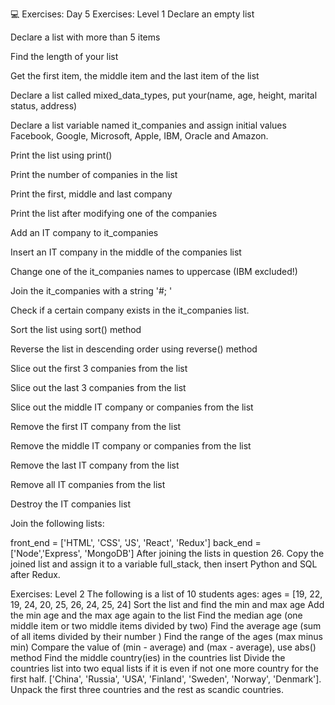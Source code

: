 💻 Exercises: Day 5
Exercises: Level 1
Declare an empty list

Declare a list with more than 5 items

Find the length of your list

Get the first item, the middle item and the last item of the list

Declare a list called mixed_data_types, put your(name, age, height, marital status, address)

Declare a list variable named it_companies and assign initial values Facebook, Google, Microsoft, Apple, IBM, Oracle and Amazon.

Print the list using print()

Print the number of companies in the list

Print the first, middle and last company

Print the list after modifying one of the companies

Add an IT company to it_companies

Insert an IT company in the middle of the companies list

Change one of the it_companies names to uppercase (IBM excluded!)

Join the it_companies with a string '#;  '

Check if a certain company exists in the it_companies list.

Sort the list using sort() method

Reverse the list in descending order using reverse() method

Slice out the first 3 companies from the list

Slice out the last 3 companies from the list

Slice out the middle IT company or companies from the list

Remove the first IT company from the list

Remove the middle IT company or companies from the list

Remove the last IT company from the list

Remove all IT companies from the list

Destroy the IT companies list

Join the following lists:

front_end = ['HTML', 'CSS', 'JS', 'React', 'Redux']
back_end = ['Node','Express', 'MongoDB']
After joining the lists in question 26. Copy the joined list and assign it to a variable full_stack, then insert Python and SQL after Redux.

Exercises: Level 2
The following is a list of 10 students ages:
ages = [19, 22, 19, 24, 20, 25, 26, 24, 25, 24]
Sort the list and find the min and max age
Add the min age and the max age again to the list
Find the median age (one middle item or two middle items divided by two)
Find the average age (sum of all items divided by their number )
Find the range of the ages (max minus min)
Compare the value of (min - average) and (max - average), use abs() method
Find the middle country(ies) in the countries list
Divide the countries list into two equal lists if it is even if not one more country for the first half.
['China', 'Russia', 'USA', 'Finland', 'Sweden', 'Norway', 'Denmark']. Unpack the first three countries and the rest as scandic countries.